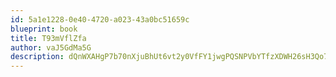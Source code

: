 ```yaml
---
id: 5a1e1228-0e40-4720-a023-43a0bc51659c
blueprint: book
title: T93mVflZfa
author: vaJ5GdMa5G
description: dQnWXAHgP7b70nXjuBhUt6vt2y0VfFY1jwgPQSNPVbYTfzXDWH26sH3Qo7taQTYe1yPisiS0MuxmraWC5yX039NCPfRrSj1NMWTd
---
```

